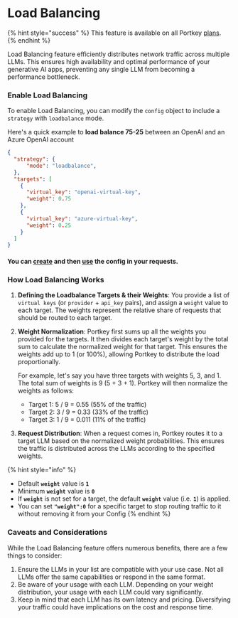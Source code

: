 # Load Balancing

{% hint style="success" %}
This feature is available on all Portkey [plans](https://portkey.ai/pricing).
{% endhint %}

Load Balancing feature efficiently distributes network traffic across multiple LLMs. This ensures high availability and optimal performance of your generative AI apps, preventing any single LLM from becoming a performance bottleneck.&#x20;

### Enable Load Balancing

To enable Load Balancing, you can modify the `config` object to include a `strategy` with `loadbalance` mode.

Here's a quick example to **load balance 75-25** between an OpenAI and an Azure OpenAI account

```json
{
  "strategy": {
      "mode": "loadbalance",
  },
  "targets": [
    {
      "virtual_key": "openai-virtual-key",
      "weight": 0.75
    },
    {
      "virtual_key": "azure-virtual-key",
      "weight": 0.25
    }
  ]
}
```

#### You can [create](configs.md#creating-configs) and then [use](configs.md#using-configs) the config in your requests.

### How Load Balancing Works

1. **Defining the Loadbalance Targets & their Weights**: You provide a list of `virtual keys` (or `provider` + `api_key` pairs), and assign a `weight` value to each target. The weights represent the relative share of requests that should be routed to each target.
2.  **Weight Normalization**: Portkey first sums up all the weights you provided for the targets. It then divides each target's weight by the total sum to calculate the normalized weight for that target. This ensures the weights add up to 1 (or 100%), allowing Portkey to distribute the load proportionally.

    For example, let's say you have three targets with weights 5, 3, and 1. The total sum of weights is 9 (5 + 3 + 1). Portkey will then normalize the weights as follows:

    * Target 1: 5 / 9 = 0.55 (55% of the traffic)
    * Target 2: 3 / 9 = 0.33 (33% of the traffic)
    * Target 3: 1 / 9 = 0.011 (11% of the traffic)
3. **Request Distribution**: When a request comes in, Portkey routes it to a target LLM based on the normalized weight probabilities. This ensures the traffic is distributed across the LLMs according to the specified weights.

{% hint style="info" %}
* Default **`weight`** value is **`1`**
* Minimum **`weight`** value is **`0`**
* If **`weight`** is not set for a target, the default **`weight`** value (i.e. **`1`**) is applied.
* You can set **`"weight":0`** for a specific target to stop routing traffic to it without removing it from your Config
{% endhint %}

### Caveats and Considerations

While the Load Balancing feature offers numerous benefits, there are a few things to consider:

1. Ensure the LLMs in your list are compatible with your use case. Not all LLMs offer the same capabilities or respond in the same format.
2. Be aware of your usage with each LLM. Depending on your weight distribution, your usage with each LLM could vary significantly.
3. Keep in mind that each LLM has its own latency and pricing. Diversifying your traffic could have implications on the cost and response time.
